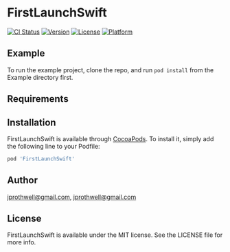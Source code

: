 # FirstLaunchSwift

[![CI Status](https://img.shields.io/travis/jprothwell@gmail.com/FirstLaunchSwift.svg?style=flat)](https://travis-ci.org/jprothwell@gmail.com/FirstLaunchSwift)
[![Version](https://img.shields.io/cocoapods/v/FirstLaunchSwift.svg?style=flat)](https://cocoapods.org/pods/FirstLaunchSwift)
[![License](https://img.shields.io/cocoapods/l/FirstLaunchSwift.svg?style=flat)](https://cocoapods.org/pods/FirstLaunchSwift)
[![Platform](https://img.shields.io/cocoapods/p/FirstLaunchSwift.svg?style=flat)](https://cocoapods.org/pods/FirstLaunchSwift)

## Example

To run the example project, clone the repo, and run `pod install` from the Example directory first.

## Requirements

## Installation

FirstLaunchSwift is available through [CocoaPods](https://cocoapods.org). To install
it, simply add the following line to your Podfile:

```ruby
pod 'FirstLaunchSwift'
```

## Author

jprothwell@gmail.com, jprothwell@gmail.com

## License

FirstLaunchSwift is available under the MIT license. See the LICENSE file for more info.
